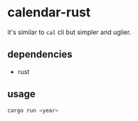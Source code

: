 # calendar-rust

it's similar to `cal` cli but simpler and uglier.

## dependencies

+ rust

## usage

```sh
cargo run <year>
```
